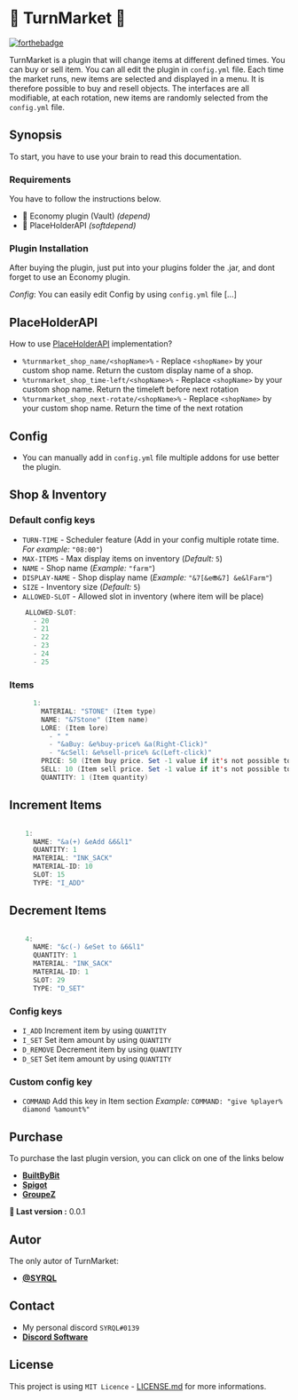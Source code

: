 # 🔁 TurnMarket 🔁

[![forthebadge](http://forthebadge.com/images/badges/built-with-love.svg)](http://forthebadge.com)

TurnMarket is a plugin that will change items at different defined times. You can buy or sell item. You can all edit the plugin in ``config.yml`` file.
Each time the market runs, new items are selected and displayed in a menu. It is therefore possible to buy and resell objects.
The interfaces are all modifiable, at each rotation, new items are randomly selected from the ``config.yml`` file.

## Synopsis

To start, you have to use your brain to read this documentation.

### Requirements

You have to follow the instructions below.

- 💸 Economy plugin (Vault) _(depend)_
- 💙 PlaceHolderAPI _(softdepend)_

### Plugin Installation

After buying the plugin, just put into your plugins folder the .jar, and dont forget to use an Economy plugin.

_Config_: You can easily edit Config by using ``config.yml`` file [...]

## PlaceHolderAPI

How to use [PlaceHolderAPI](https://www.spigotmc.org/resources/placeholderapi.6245) implementation?

* ``%turnmarket_shop_name/<shopName>%`` -  Replace ``<shopName>`` by your custom shop name. Return the custom display name of a shop.
* ``%turnmarket_shop_time-left/<shopName>%`` -  Replace ``<shopName>`` by your custom shop name. Return the timeleft before next rotation
* ``%turnmarket_shop_next-rotate/<shopName>%`` -  Replace ``<shopName>`` by your custom shop name. Return the time of the next rotation

## Config

* You can manually add in ``config.yml`` file multiple addons for use better the plugin.

## **Shop & Inventory**

### Default config keys

* ``` TURN-TIME ``` - Scheduler feature (Add in your config multiple rotate time. _For example:_ ``"08:00"``)
* ``` MAX-ITEMS ``` - Max display items on inventory (_Default:_ ``5``)
* ``` NAME ``` - Shop name (_Example:_ ``"farm"``)
* ``` DISPLAY-NAME ``` - Shop display name (_Example:_ ``"&7[&e⛃&7] &e&lFarm"``)
* ``` SIZE ``` - Inventory size (_Default:_ ``5``)
* ``` ALLOWED-SLOT ``` - Allowed slot in inventory (where item will be place)

```java    
    ALLOWED-SLOT:
      - 20
      - 21
      - 22
      - 23
      - 24
      - 25
```

### Items

```java
      1:
        MATERIAL: "STONE" (Item type)
        NAME: "&7Stone" (Item name)
        LORE: (Item lore)
          - " "
          - "&aBuy: &e%buy-price% &a(Right-Click)"
          - "&cSell: &e%sell-price% &c(Left-click)"
        PRICE: 50 (Item buy price. Set -1 value if it's not possible to buy)
        SELL: 10 (Item sell price. Set -1 value if it's not possible to sell)
        QUANTITY: 1 (Item quantity)
```

## Increment Items

```java

    1:
      NAME: "&a(+) &eAdd &6&l1"
      QUANTITY: 1
      MATERIAL: "INK_SACK"
      MATERIAL-ID: 10
      SLOT: 15
      TYPE: "I_ADD"
```
## Decrement Items

```java

    4:
      NAME: "&c(-) &eSet to &6&l1"
      QUANTITY: 1
      MATERIAL: "INK_SACK"
      MATERIAL-ID: 1
      SLOT: 29
      TYPE: "D_SET"
```

### Config keys

* ``` I_ADD ``` Increment item by using ``QUANTITY``
* ``` I_SET ``` Set item amount by using ``QUANTITY``
* ``` D_REMOVE ``` Decrement item by using ``QUANTITY``
* ``` D_SET ``` Set item amount by using ``QUANTITY``

### Custom config key

* ``` COMMAND ``` Add this key in Item section _Example:_ ``COMMAND: "give %player% diamond %amount%"``

## Purchase
To purchase the last plugin version, you can click on one of the links below

* **[BuiltByBit](https://builtbybit.com/)**
* **[Spigot](https://spigotmc.com/)**
* **[GroupeZ](https://groupez.dev/resources)**

**🌟 Last version :** 0.0.1

## Autor
The only autor of TurnMarket:
* **[@SYRQL](https://github.com/Syrql_)**


## Contact

* My personal discord ``SYRQL#0139``
* **[Discord Software](https://discord.gg/mK6Q2ddTcy)**

## License

This project is using ``MIT Licence`` - [LICENSE.md](LICENSE) for more informations.

